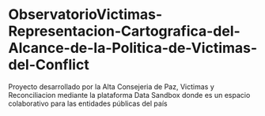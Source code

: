 # ObservatorioVictimas-Representacion-Cartografica-del-Alcance-de-la-Politica-de-Victimas-del-Conflict
Proyecto desarrollado por la Alta Consejeria de Paz, Victimas y Reconciliacion mediante la plataforma Data Sandbox donde es un espacio colaborativo para las entidades públicas del país
